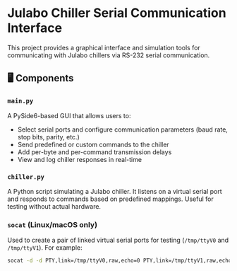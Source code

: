 # Julabo Chiller Serial Communication Interface

This project provides a graphical interface and simulation tools for communicating with Julabo chillers via RS-232 serial communication.

## 🖥️ Components

### `main.py`

A PySide6-based GUI that allows users to:

- Select serial ports and configure communication parameters (baud rate, stop bits, parity, etc.)
- Send predefined or custom commands to the chiller
- Add per-byte and per-command transmission delays
- View and log chiller responses in real-time

### `chiller.py`

A Python script simulating a Julabo chiller. It listens on a virtual serial port and responds to commands based on predefined mappings. Useful for testing without actual hardware.

### `socat` (Linux/macOS only)

Used to create a pair of linked virtual serial ports for testing (`/tmp/ttyV0` and `/tmp/ttyV1`). For example:

```bash
socat -d -d PTY,link=/tmp/ttyV0,raw,echo=0 PTY,link=/tmp/ttyV1,raw,echo=0
```
